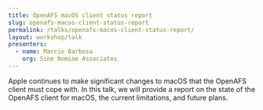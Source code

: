 ```yaml
---
title: OpenAFS macOS client status report
slug: openafs-macos-client-status-report
permalink: /talks/openafs-macos-client-status-report/
layout: workshop/talk
presenters:
  - name: Marcio Barbosa
    org: Sine Nomine Associates
---
```


Apple continues to make significant changes to macOS that the OpenAFS client
must cope with. In this talk, we will provide a report on the state of the
OpenAFS client for macOS, the current limitations, and future plans.

